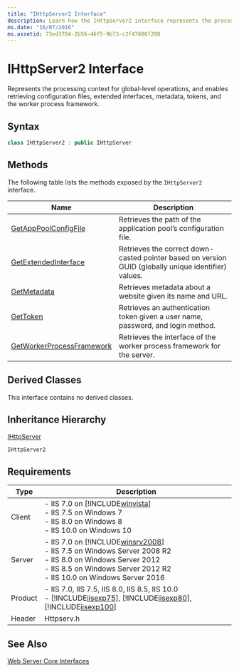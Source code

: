 ```yaml
---
title: "IHttpServer2 Interface"
description: Learn how the IHttpServer2 interface represents the processing context for global-level operations.
ms.date: "10/07/2016"
ms.assetid: 73ed3784-2b56-46f5-9b73-c2f47600f298
---
```

# IHttpServer2 Interface
Represents the processing context for global-level operations, and enables retrieving configuration files, extended interfaces, metadata, tokens, and the worker process framework.  
  
## Syntax  
  
```cpp  
class IHttpServer2 : public IHttpServer  
```  
  
## Methods  
 The following table lists the methods exposed by the `IHttpServer2` interface.  
  
|Name|Description|  
|----------|-----------------|  
|[GetAppPoolConfigFile](../../web-development-reference/native-code-api-reference/ihttpserver2-getapppoolconfigfile-method.md)|Retrieves the path of the application pool’s configuration file.|  
|[GetExtendedInterface](../../web-development-reference/native-code-api-reference/ihttpserver2-getextendedinterface-method.md)|Retrieves the correct down-casted pointer based on version GUID (globally unique identifier) values.|  
|[GetMetadata](../../web-development-reference/native-code-api-reference/ihttpserver2-getmetadata-method.md)|Retrieves metadata about a website given its name and URL.|  
|[GetToken](../../web-development-reference/native-code-api-reference/ihttpserver2-gettoken-method.md)|Retrieves an authentication token given a user name, password, and login method.|  
|[GetWorkerProcessFramework](../../web-development-reference/native-code-api-reference/ihttpserver2-getworkerprocessframework-method.md)|Retrieves the interface of the worker process framework for the server.|  
  
## Derived Classes  
 This interface contains no derived classes.  
  
## Inheritance Hierarchy  
 [IHttpServer](../../web-development-reference/native-code-api-reference/ihttpserver-interface.md)  
  
 `IHttpServer2`  
  
## Requirements  
  
|Type|Description|  
|----------|-----------------|  
|Client|-   IIS 7.0 on [!INCLUDE[winvista](../../wmi-provider/includes/winvista-md.md)]<br />-   IIS 7.5 on Windows 7<br />-   IIS 8.0 on Windows 8<br />-   IIS 10.0 on Windows 10|  
|Server|-   IIS 7.0 on [!INCLUDE[winsrv2008](../../wmi-provider/includes/winsrv2008-md.md)]<br />-   IIS 7.5 on Windows Server 2008 R2<br />-   IIS 8.0 on Windows Server 2012<br />-   IIS 8.5 on Windows Server 2012 R2<br />-   IIS 10.0 on Windows Server 2016|  
|Product|-   IIS 7.0, IIS 7.5, IIS 8.0, IIS 8.5, IIS 10.0<br />-   [!INCLUDE[iisexp75](../../web-development-reference/native-code-api-reference/includes/iisexp75-md.md)], [!INCLUDE[iisexp80](../../web-development-reference/native-code-api-reference/includes/iisexp80-md.md)], [!INCLUDE[iisexp100](../../web-development-reference/native-code-api-reference/includes/iisexp100-md.md)]|  
|Header|Httpserv.h|  
  
## See Also  
 [Web Server Core Interfaces](../../web-development-reference/native-code-api-reference/web-server-core-interfaces.md)
